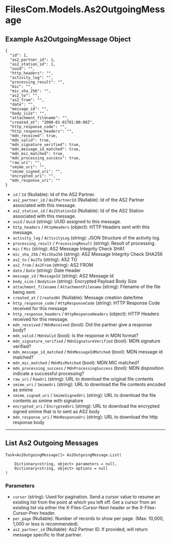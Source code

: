 # FilesCom.Models.As2OutgoingMessage

## Example As2OutgoingMessage Object

```
{
  "id": 1,
  "as2_partner_id": 1,
  "as2_station_id": 1,
  "uuid": "",
  "http_headers": "",
  "activity_log": "",
  "processing_result": "",
  "mic": "",
  "mic_sha_256": "",
  "as2_to": "",
  "as2_from": "",
  "date": "",
  "message_id": "",
  "body_size": "",
  "attachment_filename": "",
  "created_at": "2000-01-01T01:00:00Z",
  "http_response_code": "",
  "http_response_headers": "",
  "mdn_received": true,
  "mdn_valid": true,
  "mdn_signature_verified": true,
  "mdn_message_id_matched": true,
  "mdn_mic_matched": true,
  "mdn_processing_success": true,
  "raw_uri": "",
  "smime_uri": "",
  "smime_signed_uri": "",
  "encrypted_uri": "",
  "mdn_response_uri": ""
}
```

* `id` / `Id`  (Nullable<Int64>): Id of the AS2 Partner.
* `as2_partner_id` / `As2PartnerId`  (Nullable<Int64>): Id of the AS2 Partner associated with this message.
* `as2_station_id` / `As2StationId`  (Nullable<Int64>): Id of the AS2 Station associated with this message.
* `uuid` / `Uuid`  (string): UUID assigned to this message.
* `http_headers` / `HttpHeaders`  (object): HTTP Headers sent with this message.
* `activity_log` / `ActivityLog`  (string): JSON Structure of the activity log.
* `processing_result` / `ProcessingResult`  (string): Result of processing.
* `mic` / `Mic`  (string): AS2 Message Integrity Check SHA1
* `mic_sha_256` / `MicSha256`  (string): AS2 Message Integrity Check SHA256
* `as2_to` / `As2To`  (string): AS2 TO
* `as2_from` / `As2From`  (string): AS2 FROM
* `date` / `Date`  (string): Date Header
* `message_id` / `MessageId`  (string): AS2 Message Id
* `body_size` / `BodySize`  (string): Encrypted Payload Body Size
* `attachment_filename` / `AttachmentFilename`  (string): Filename of the file being sent.
* `created_at` / `CreatedAt`  (Nullable<DateTime>): Message creation date/time
* `http_response_code` / `HttpResponseCode`  (string): HTTP Response Code received for this message
* `http_response_headers` / `HttpResponseHeaders`  (object): HTTP Headers received for this message.
* `mdn_received` / `MdnReceived`  (bool): Did the partner give a response body?
* `mdn_valid` / `MdnValid`  (bool): Is the response in MDN format?
* `mdn_signature_verified` / `MdnSignatureVerified`  (bool): MDN signature verified?
* `mdn_message_id_matched` / `MdnMessageIdMatched`  (bool): MDN message id matched?
* `mdn_mic_matched` / `MdnMicMatched`  (bool): MDN MIC matched?
* `mdn_processing_success` / `MdnProcessingSuccess`  (bool): MDN disposition indicate a successful processing?
* `raw_uri` / `RawUri`  (string): URL to download the original file contents
* `smime_uri` / `SmimeUri`  (string): URL to download the file contents encoded as smime
* `smime_signed_uri` / `SmimeSignedUri`  (string): URL to download the file contents as smime with signature
* `encrypted_uri` / `EncryptedUri`  (string): URL to download the encrypted signed smime that is to sent as AS2 body
* `mdn_response_uri` / `MdnResponseUri`  (string): URL to download the http response body


---

## List As2 Outgoing Messages

```
Task<As2OutgoingMessage[]> As2OutgoingMessage.List(
    
    Dictionary<string, object> parameters = null,
    Dictionary<string, object> options = null
)
```

### Parameters

* `cursor` (string): Used for pagination.  Send a cursor value to resume an existing list from the point at which you left off.  Get a cursor from an existing list via either the X-Files-Cursor-Next header or the X-Files-Cursor-Prev header.
* `per_page` (Nullable<Int64>): Number of records to show per page.  (Max: 10,000, 1,000 or less is recommended).
* `as2_partner_id` (Nullable<Int64>): As2 Partner ID.  If provided, will return message specific to that partner.
